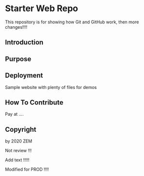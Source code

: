 # Starter Web Repo

This repository is for showing how Git and GitHub work, then more changes!!!!


## Introduction


## Purpose

## Deployment

Sample website with plenty of files for demos

## How To Contribute

Pay at ....


## Copyright
by 2020 ZEM


Not review !!!

Add text !!!!!

Modified for PROD !!!!